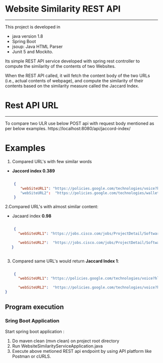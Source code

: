 # Website Similarity REST API
--------
This project is developed in <br> 
* java version 1.8
* Spring Boot
* jsoup: Java HTML Parser
* Junit 5 and Mockito.

Its simple REST API service developed with spring rest controller to compute the similarity of the contents of two Websites.

When the REST API called, it will fetch the content body of the two URLs (i.e.,
actual contents of webpage), and compute the similarity of their contents based
on the similarity measure called the Jaccard Index.


# Rest API URL
-----
To compare two ULR use below POST api with request body mentioned as per below examples.
   https://localhost:8080/api/jaccord-index/ 

# Examples
1. Compared URL's with few similar words
* **Jaccord index 0.389**

```json

    {
       "webSiteURL1": "https://policies.google.com/technologies/voice?hl=en-GB&fg=1"
       "webSiteURL2":  "https://policies.google.com/technologies/wallet?hl=en-GB&fg=1"
    }

```
2.Compared URL's with almost similar content:
 * Jacaard index **0.98**

```json

    {
	  "webSiteURL1": "https://jobs.cisco.com/jobs/ProjectDetail/Software-Engineer-Internal-Applications-Intern-India-UHR/1379113?   	source=Cisco+Jobs+Career+Site&tags=CDC+Browse+all+jobs+careers",
	
	  "webSiteURL2":  "https://jobs.cisco.com/jobs/ProjectDetail/Software-Engineer-Internal-Applications-New-Grad-India-UHR/1379114?source=Cisco+Jobs+Career+Site&tags=CDC+Browse+all+jobs+careers"
   }
   
   ```

3. Compared same URL's would return **Jaccard Index 1**:

```json

    {
	  "webSiteURL1": "https://policies.google.com/technologies/voice?hl=en-GB&fg=1",
	
	  "webSiteURL2":  "https://policies.google.com/technologies/voice?hl=en-GB&fg=1"
}

```
## Program execution
### Sring Boot Application
Start spring boot application : <br>
1. Do maven clean (mvn clean) on project root directory <br>
2. Run WebsiteSimilarityServiceApplication.java
3. Execute above metioned REST api endpoint by using API platform like Postman or cURLS.


